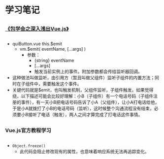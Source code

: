 #	学习笔记
##
###	 [《包学会之深入浅出Vue.js》](https://cloud.tencent.com/developer/column/1930?fromSource=waitui)
##
*	quiButton.vue  	this.$emit	
	*	vm.$emit( eventName, […args] )
		* 参数：
			* {string} eventName
			* [...args]
			* 触发当前实例上的事件。附加参数都会传给监听器回调。
*	 这种做法叫做监听，由引用方（暂且叫做父组件）监听子组件的内置方法；同时在子组件中，需要触发这个事件。
*	 关键代码就是$emit，也叫触发机制，父组件监听，子组件触发。如果觉得绕，以下描述可能会比较好理解：小B（子组件）有一个电话号码（子组件注册的事件），有一天小B把电话号码告诉了小A（父组件），让小A打电话给他，于是小A就拨打了小B的电话号码（监听），这时候整个沟通流程没有结束，必须要小B接听了电话（触发），两人之间才算完成了打电话这件事情。
##

###	Vue.js官方教程学习
##	
*	`Object.freeze()`
	*	此代码会阻止修改现有的属性，也意味着响应系统无法再追踪变化。